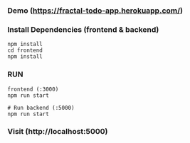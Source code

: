 ### Demo (https://fractal-todo-app.herokuapp.com/)

### Install Dependencies (frontend & backend)

```
npm install
cd frontend
npm install
```

### RUN

```
frontend (:3000)
npm run start

# Run backend (:5000)
npm run start
```

### Visit (http://localhost:5000)


